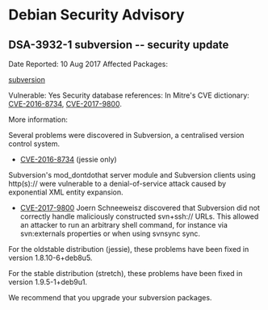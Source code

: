 
Debian Security Advisory
========================


DSA-3932-1 subversion -- security update
----------------------------------------



Date Reported:
10 Aug 2017
Affected Packages:

[subversion](https://packages.debian.org/src:subversion)

Vulnerable:
Yes
Security database references:
In Mitre's CVE dictionary: [CVE-2016-8734](https://security-tracker.debian.org/tracker/CVE-2016-8734), [CVE-2017-9800](https://security-tracker.debian.org/tracker/CVE-2017-9800).  

More information:

Several problems were discovered in Subversion, a centralised version
control system.


* [CVE-2016-8734](https://security-tracker.debian.org/tracker/CVE-2016-8734)
(jessie only)


Subversion's mod\_dontdothat server module and Subversion clients
 using http(s):// were vulnerable to a denial-of-service attack
 caused by exponential XML entity expansion.
* [CVE-2017-9800](https://security-tracker.debian.org/tracker/CVE-2017-9800)
Joern Schneeweisz discovered that Subversion did not correctly
 handle maliciously constructed svn+ssh:// URLs. This allowed an
 attacker to run an arbitrary shell command, for instance via
 svn:externals properties or when using svnsync sync.


For the oldstable distribution (jessie), these problems have been fixed
in version 1.8.10-6+deb8u5.


For the stable distribution (stretch), these problems have been fixed in
version 1.9.5-1+deb9u1.


We recommend that you upgrade your subversion packages.





